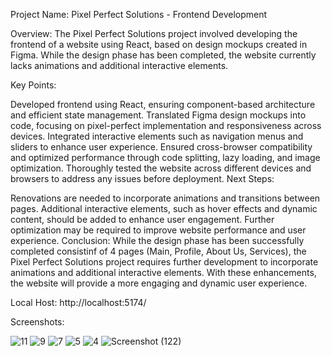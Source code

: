 
 Project Name: Pixel Perfect Solutions - Frontend Development

Overview:
The Pixel Perfect Solutions project involved developing the frontend of a website using React, based on design mockups created in Figma. While the design phase has been completed, the website currently lacks animations and additional interactive elements.

Key Points:

Developed frontend using React, ensuring component-based architecture and efficient state management.
Translated Figma design mockups into code, focusing on pixel-perfect implementation and responsiveness across devices.
Integrated interactive elements such as navigation menus and sliders to enhance user experience.
Ensured cross-browser compatibility and optimized performance through code splitting, lazy loading, and image optimization.
Thoroughly tested the website across different devices and browsers to address any issues before deployment.
Next Steps:

Renovations are needed to incorporate animations and transitions between pages.
Additional interactive elements, such as hover effects and dynamic content, should be added to enhance user engagement.
Further optimization may be required to improve website performance and user experience.
Conclusion:
While the design phase has been successfully completed consistinf of 4 pages (Main, Profile, About Us, Services), the Pixel Perfect Solutions project requires further development to incorporate animations and additional interactive elements. With these enhancements, the website will provide a more engaging and dynamic user experience.

Local Host: http://localhost:5174/


Screenshots:


![11](https://github.com/SammytheBelegor/FrontEnd_P_PixelPerfect-Solutions-/assets/71520900/92a1e606-cb84-4af9-97d0-df52e6a0ed22)
![9](https://github.com/SammytheBelegor/FrontEnd_P_PixelPerfect-Solutions-/assets/71520900/9bdf8bba-a46f-4706-90c6-b3d54b24178a)
![7](https://github.com/SammytheBelegor/FrontEnd_P_PixelPerfect-Solutions-/assets/71520900/2ba8d6c9-9f21-4715-b116-a55f728a9347)
![5](https://github.com/SammytheBelegor/FrontEnd_P_PixelPerfect-Solutions-/assets/71520900/3e533761-f844-4841-b54e-ee019aa20742)
![4](https://github.com/SammytheBelegor/FrontEnd_P_PixelPerfect-Solutions-/assets/71520900/698e17a6-c4ca-46f7-8803-322d5fe8c284)
![Screenshot (122)](https://github.com/SammytheBelegor/FrontEnd_P_PixelPerfect-Solutions-/assets/71520900/f2dfcde4-62a0-4ceb-bab8-ac0e4177e2a1)

